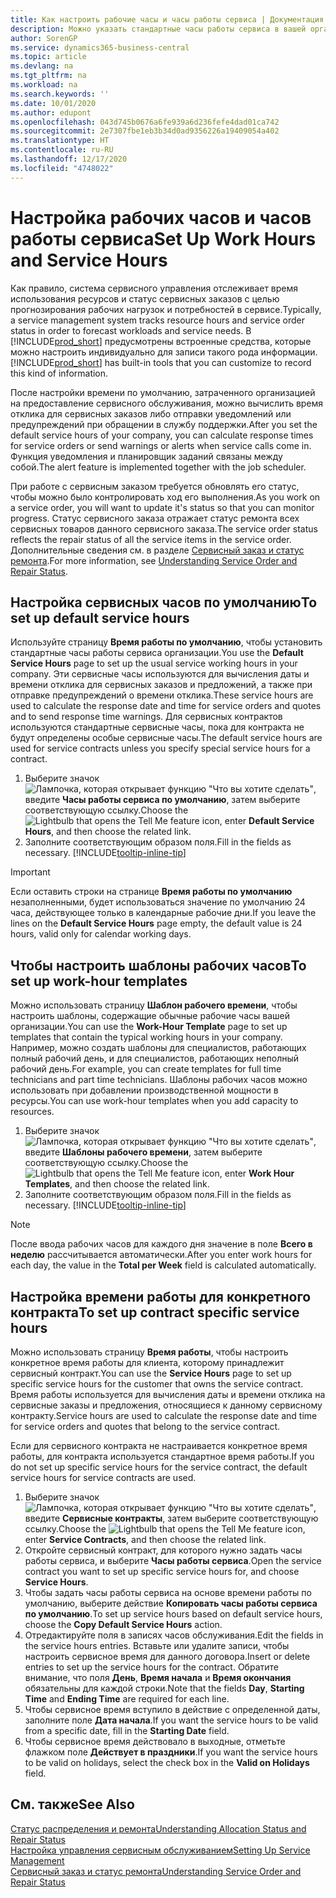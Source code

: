 ```yaml
---
title: Как настроить рабочие часы и часы работы сервиса | Документация Майкрософт
description: Можно указать стандартные часы работы сервиса в вашей организации. Эти сервисные часы используются для вычисления даты и времени отклика для сервисных заказов и предложений, а также при отправке предупреждений о времени отклика.
author: SorenGP
ms.service: dynamics365-business-central
ms.topic: article
ms.devlang: na
ms.tgt_pltfrm: na
ms.workload: na
ms.search.keywords: ''
ms.date: 10/01/2020
ms.author: edupont
ms.openlocfilehash: 043d745b0676a6fe939a6d236fefe4dad01ca742
ms.sourcegitcommit: 2e7307fbe1eb3b34d0ad9356226a19409054a402
ms.translationtype: HT
ms.contentlocale: ru-RU
ms.lasthandoff: 12/17/2020
ms.locfileid: "4748022"
---
```

# <a name="set-up-work-hours-and-service-hours"></a><span data-ttu-id="44d6d-104">Настройка рабочих часов и часов работы сервиса</span><span class="sxs-lookup"><span data-stu-id="44d6d-104">Set Up Work Hours and Service Hours</span></span>
<span data-ttu-id="44d6d-105">Как правило, система сервисного управления отслеживает время использования ресурсов и статус сервисных заказов с целью прогнозирования рабочих нагрузок и потребностей в сервисе.</span><span class="sxs-lookup"><span data-stu-id="44d6d-105">Typically, a service management system tracks resource hours and service order status in order to forecast workloads and service needs.</span></span> <span data-ttu-id="44d6d-106">В [!INCLUDE[prod_short](includes/prod_short.md)] предусмотрены встроенные средства, которые можно настроить индивидуально для записи такого рода информации.</span><span class="sxs-lookup"><span data-stu-id="44d6d-106">[!INCLUDE[prod_short](includes/prod_short.md)] has built-in tools that you can customize to record this kind of information.</span></span>  
  
<span data-ttu-id="44d6d-107">После настройки времени по умолчанию, затраченного организацией на предоставление сервисного обслуживания, можно вычислить время отклика для сервисных заказов либо отправки уведомлений или предупреждений при обращении в службу поддержки.</span><span class="sxs-lookup"><span data-stu-id="44d6d-107">After you set the default service hours of your company, you can calculate response times for service orders or send warnings or alerts when service calls come in.</span></span> <span data-ttu-id="44d6d-108">Функция уведомления и планировщик заданий связаны между собой.</span><span class="sxs-lookup"><span data-stu-id="44d6d-108">The alert feature is implemented together with the job scheduler.</span></span>   
  
<span data-ttu-id="44d6d-109">При работе с сервисным заказом требуется обновлять его статус, чтобы можно было контролировать ход его выполнения.</span><span class="sxs-lookup"><span data-stu-id="44d6d-109">As you work on a service order, you will want to update it's status so that you can monitor progress.</span></span> <span data-ttu-id="44d6d-110">Статус сервисного заказа отражает статус ремонта всех сервисных товаров данного сервисного заказа.</span><span class="sxs-lookup"><span data-stu-id="44d6d-110">The service order status reflects the repair status of all the service items in the service order.</span></span> <span data-ttu-id="44d6d-111">Дополнительные сведения см. в разделе [Сервисный заказ и статус ремонта](service-order-repair-status.md).</span><span class="sxs-lookup"><span data-stu-id="44d6d-111">For more information, see [Understanding Service Order and Repair Status](service-order-repair-status.md).</span></span> 

## <a name="to-set-up-default-service-hours"></a><span data-ttu-id="44d6d-112">Настройка сервисных часов по умолчанию</span><span class="sxs-lookup"><span data-stu-id="44d6d-112">To set up default service hours</span></span>  
<span data-ttu-id="44d6d-113">Используйте страницу **Время работы по умолчанию**, чтобы установить стандартные часы работы сервиса организации.</span><span class="sxs-lookup"><span data-stu-id="44d6d-113">You use the **Default Service Hours** page to set up the usual service working hours in your company.</span></span> <span data-ttu-id="44d6d-114">Эти сервисные часы используются для вычисления даты и времени отклика для сервисных заказов и предложений, а также при отправке предупреждений о времени отклика.</span><span class="sxs-lookup"><span data-stu-id="44d6d-114">These service hours are used to calculate the response date and time for service orders and quotes and to send response time warnings.</span></span> <span data-ttu-id="44d6d-115">Для сервисных контрактов используются стандартные сервисные часы, пока для контракта не будут определены особые сервисные часы.</span><span class="sxs-lookup"><span data-stu-id="44d6d-115">The default service hours are used for service contracts unless you specify special service hours for a contract.</span></span>  
  
1. <span data-ttu-id="44d6d-116">Выберите значок ![Лампочка, которая открывает функцию "Что вы хотите сделать"](media/ui-search/search_small.png "Что вы хотите сделать"), введите **Часы работы сервиса по умолчанию**, затем выберите соответствующую ссылку.</span><span class="sxs-lookup"><span data-stu-id="44d6d-116">Choose the ![Lightbulb that opens the Tell Me feature](media/ui-search/search_small.png "Tell me what you want to do") icon, enter **Default Service Hours**, and then choose the related link.</span></span>  
2. <span data-ttu-id="44d6d-117">Заполните соответствующим образом поля.</span><span class="sxs-lookup"><span data-stu-id="44d6d-117">Fill in the fields as necessary.</span></span> [!INCLUDE[tooltip-inline-tip](includes/tooltip-inline-tip_md.md)]  
  
> [!IMPORTANT]  
>  <span data-ttu-id="44d6d-118">Если оставить строки на странице **Время работы по умолчанию** незаполненными, будет использоваться значение по умолчанию 24 часа, действующее только в календарные рабочие дни.</span><span class="sxs-lookup"><span data-stu-id="44d6d-118">If you leave the lines on the **Default Service Hours** page empty, the default value is 24 hours, valid only for calendar working days.</span></span>  
  
## <a name="to-set-up-work-hour-templates"></a><span data-ttu-id="44d6d-119">Чтобы настроить шаблоны рабочих часов</span><span class="sxs-lookup"><span data-stu-id="44d6d-119">To set up work-hour templates</span></span>
<span data-ttu-id="44d6d-120">Можно использовать страницу **Шаблон рабочего времени**, чтобы настроить шаблоны, содержащие обычные рабочие часы вашей организации.</span><span class="sxs-lookup"><span data-stu-id="44d6d-120">You can use the **Work-Hour Template** page to set up templates that contain the typical working hours in your company.</span></span> <span data-ttu-id="44d6d-121">Например, можно создать шаблоны для специалистов, работающих полный рабочий день, и для специалистов, работающих неполный рабочий день.</span><span class="sxs-lookup"><span data-stu-id="44d6d-121">For example, you can create templates for full time technicians and part time technicians.</span></span> <span data-ttu-id="44d6d-122">Шаблоны рабочих часов можно использовать при добавлении производственной мощности в ресурсы.</span><span class="sxs-lookup"><span data-stu-id="44d6d-122">You can use work-hour templates when you add capacity to resources.</span></span>  
  
1. <span data-ttu-id="44d6d-123">Выберите значок ![Лампочка, которая открывает функцию "Что вы хотите сделать"](media/ui-search/search_small.png "Что вы хотите сделать"), введите **Шаблоны рабочего времени**, затем выберите соответствующую ссылку.</span><span class="sxs-lookup"><span data-stu-id="44d6d-123">Choose the ![Lightbulb that opens the Tell Me feature](media/ui-search/search_small.png "Tell me what you want to do") icon, enter **Work Hour Templates**, and then choose the related link.</span></span>  
2. <span data-ttu-id="44d6d-124">Заполните соответствующим образом поля.</span><span class="sxs-lookup"><span data-stu-id="44d6d-124">Fill in the fields as necessary.</span></span> [!INCLUDE[tooltip-inline-tip](includes/tooltip-inline-tip_md.md)]  
  
> [!Note]
> <span data-ttu-id="44d6d-125">После ввода рабочих часов для каждого дня значение в поле **Всего в неделю** рассчитывается автоматически.</span><span class="sxs-lookup"><span data-stu-id="44d6d-125">After you enter work hours for each day, the value in the **Total per Week** field is calculated automatically.</span></span>  

## <a name="to-set-up-contract-specific-service-hours"></a><span data-ttu-id="44d6d-126">Настройка времени работы для конкретного контракта</span><span class="sxs-lookup"><span data-stu-id="44d6d-126">To set up contract specific service hours</span></span>  
<span data-ttu-id="44d6d-127">Можно использовать страницу **Время работы**, чтобы настроить конкретное время работы для клиента, которому принадлежит сервисный контракт.</span><span class="sxs-lookup"><span data-stu-id="44d6d-127">You can use the **Service Hours** page to set up specific service hours for the customer that owns the service contract.</span></span> <span data-ttu-id="44d6d-128">Время работы используется для вычисления даты и времени отклика на сервисные заказы и предложения, относящиеся к данному сервисному контракту.</span><span class="sxs-lookup"><span data-stu-id="44d6d-128">Service hours are used to calculate the response date and time for service orders and quotes that belong to the service contract.</span></span>  
  
<span data-ttu-id="44d6d-129">Если для сервисного контракта не настраивается конкретное время работы, для контракта используется стандартное время работы.</span><span class="sxs-lookup"><span data-stu-id="44d6d-129">If you do not set up specific service hours for the service contract, the default service hours for service contracts are used.</span></span>  
  
1. <span data-ttu-id="44d6d-130">Выберите значок ![Лампочка, которая открывает функцию "Что вы хотите сделать"](media/ui-search/search_small.png "Что вы хотите сделать"), введите **Сервисные контракты**, затем выберите соответствующую ссылку.</span><span class="sxs-lookup"><span data-stu-id="44d6d-130">Choose the ![Lightbulb that opens the Tell Me feature](media/ui-search/search_small.png "Tell me what you want to do") icon, enter **Service Contracts**, and then choose the related link.</span></span>  
2. <span data-ttu-id="44d6d-131">Откройте сервисный контракт, для которого нужно задать часы работы сервиса, и выберите **Часы работы сервиса**.</span><span class="sxs-lookup"><span data-stu-id="44d6d-131">Open the service contract you want to set up specific service hours for, and choose **Service Hours**.</span></span>  
4. <span data-ttu-id="44d6d-132">Чтобы задать часы работы сервиса на основе времени работы по умолчанию, выберите действие **Копировать часы работы сервиса по умолчанию**.</span><span class="sxs-lookup"><span data-stu-id="44d6d-132">To set up service hours based on default service hours, choose the **Copy Default Service Hours** action.</span></span>  
5. <span data-ttu-id="44d6d-133">Отредактируйте поля в записях часов обслуживания.</span><span class="sxs-lookup"><span data-stu-id="44d6d-133">Edit the fields in the service hours entries.</span></span> <span data-ttu-id="44d6d-134">Вставьте или удалите записи, чтобы настроить сервисное время для данного договора.</span><span class="sxs-lookup"><span data-stu-id="44d6d-134">Insert or delete entries to set up the service hours for the contract.</span></span> <span data-ttu-id="44d6d-135">Обратите внимание, что поля **День**, **Время начала** и **Время окончания** обязательны для каждой строки.</span><span class="sxs-lookup"><span data-stu-id="44d6d-135">Note that the fields **Day**, **Starting Time** and **Ending Time** are required for each line.</span></span>  
6. <span data-ttu-id="44d6d-136">Чтобы сервисное время вступило в действие с определенной даты, заполните поле **Дата начала**.</span><span class="sxs-lookup"><span data-stu-id="44d6d-136">If you want the service hours to be valid from a specific date, fill in the **Starting Date** field.</span></span>  
7. <span data-ttu-id="44d6d-137">Чтобы сервисное время действовало в выходные, отметьте флажком поле **Действует в праздники**.</span><span class="sxs-lookup"><span data-stu-id="44d6d-137">If you want the service hours to be valid on holidays, select the check box in the **Valid on Holidays** field.</span></span>  

## <a name="see-also"></a><span data-ttu-id="44d6d-138">См. также</span><span class="sxs-lookup"><span data-stu-id="44d6d-138">See Also</span></span>  
[<span data-ttu-id="44d6d-139">Статус распределения и ремонта</span><span class="sxs-lookup"><span data-stu-id="44d6d-139">Understanding Allocation Status and Repair Status</span></span>](service-allocation-status-and-repair-status.md)  
[<span data-ttu-id="44d6d-140">Настройка управления сервисным обслуживанием</span><span class="sxs-lookup"><span data-stu-id="44d6d-140">Setting Up Service Management</span></span>](service-setup-service.md)  
[<span data-ttu-id="44d6d-141">Сервисный заказ и статус ремонта</span><span class="sxs-lookup"><span data-stu-id="44d6d-141">Understanding Service Order and Repair Status</span></span>](service-order-repair-status.md)  
